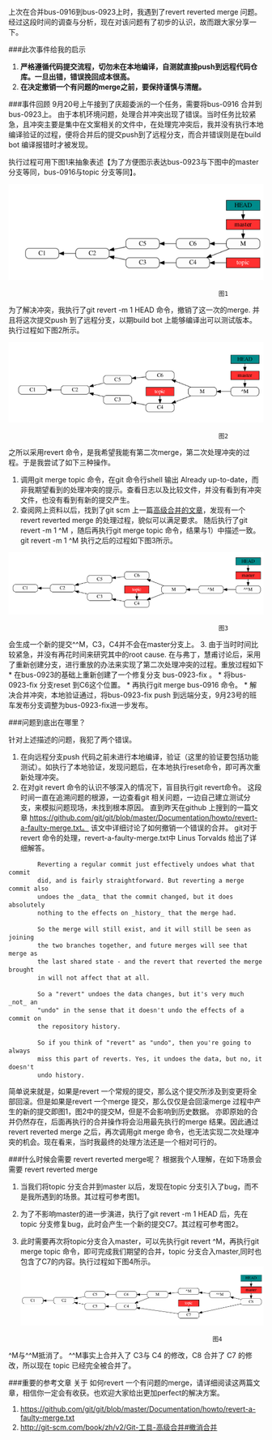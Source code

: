    上次在合并bus-0916到bus-0923上时，我遇到了revert reverted merge 问题。 经过这段时间的调查与分析，现在对该问题有了初步的认识，故而跟大家分享一下。

###此次事件给我的启示
1. **严格遵循代码提交流程，切勿未在本地编译，自测就直接push到远程代码仓库。一旦出错，错误挽回成本很高。**
2. **在决定撤销一个有问题的merge之前，要保持谨慎与清醒。**

###事件回顾
   9月20号上午接到了庆超委派的一个任务，需要将bus-0916 合并到bus-0923上。 由于本机环境问题，处理合并冲突出现了错误。当时任务比较紧急，且冲突主要是集中在文案相关的文件中，在处理完冲突后，我并没有执行本地编译验证的过程，便将合并后的提交push到了远程分支，而合并错误则是在build bot 编译报错时才被发现。

   执行过程可用下图1来抽象表述【为了方便图示表达bus-0923与下图中的master 分支等同，bus-0916与topic 分支等同】。

![merge topic into maser](../images/merge_topic_into_master.png)

                                                              图1

   为了解决冲突，我执行了git revert -m 1 HEAD 命令，撤销了这一次的merge. 并且将这次提交push 到了远程分支，以期build bot 上能够编译出可以测试版本。 执行过程如下图2所示。

![revert merge](../images/revert_merge.png)

                                                              图2

   之所以采用revert 命令，是我希望我能有第二次merge，第二次处理冲突的过程。于是我尝试了如下三种操作。
   1. 调用git merge topic 命令，在git 命令行shell 输出 Already up-to-date，而非我期望看到的处理冲突的提示。查看日志以及比较文件，并没有看到有冲突文件，也没有看到有新的提交产生。
   2. 查阅网上资料以后，找到了git scm 上一篇[高级合并的文章](http://git-scm.com/book/zh/v2/Git-工具-高级合并#撤消合并)，发现有一个revert reverted merge 的处理过程，貌似可以满足要求。
   随后执行了git revert -m 1 ^M ，随后再执行git merge topic 命令，结果与1）中描述一致。git revert -m 1 ^M 执行之后的过程如下图3所示。

![revert reverted merge](../images/revert_reverted_merge.png)

                                                              图3

   会生成一个新的提交^^M，C3，C4并不会在master分支上。
   3. 由于当时时间比较紧急，并没有再花时间来研究其中的root cause. 在与弗丁，慧甫讨论后，采用了重新创建分支，进行重放的办法来实现了第二次处理冲突的过程。重放过程如下
     * 在bus-0923的基础上重新创建了一个修复分支 bus-0923-fix 。
     * 将bus-0923-fix 分支reset 到C6这个位置。
     * 再执行git merge bus-0916 命令。
     * 解决合并冲突，本地验证通过，将bus-0923-fix push 到远端分支，9月23号的班车发布分支调整为bus-0923-fix进一步发布。
           
###问题到底出在哪里？

   针对上述描述的问题，我犯了两个错误。
   1. 在向远程分支push 代码之前未进行本地编译，验证（这里的验证要包括功能测试）。如执行了本地验证，发现问题后，在本地执行reset命令，即可再次重新处理冲突。
   2. 在对git revert 命令的认识不够深入的情况下，盲目执行git revert命令。
   这段时间一直在追溯问题的根源，一边查看git 相关问题，一边自己建立测试分支，来模拟问题现场，未找到根本原因。
   直到昨天在github 上搜到的一篇文章 https://github.com/git/git/blob/master/Documentation/howto/revert-a-faulty-merge.txt。
   该文中详细讨论了如何撤销一个错误的合并。 git对于 revert 命令的处理，revert-a-faulty-merge.txt中 Linus Torvalds 给出了详细解答。

```
        Reverting a regular commit just effectively undoes what that commit
        did, and is fairly straightforward. But reverting a merge commit also
        undoes the _data_ that the commit changed, but it does absolutely
        nothing to the effects on _history_ that the merge had.

        So the merge will still exist, and it will still be seen as joining
        the two branches together, and future merges will see that merge as
        the last shared state - and the revert that reverted the merge brought
        in will not affect that at all.

        So a "revert" undoes the data changes, but it's very much _not_ an
        "undo" in the sense that it doesn't undo the effects of a commit on
        the repository history.
 
        So if you think of "revert" as "undo", then you're going to always
        miss this part of reverts. Yes, it undoes the data, but no, it doesn't
        undo history.
```

  简单说来就是，如果是revert 一个常规的提交，那么这个提交所涉及到变更将全部回滚。但是如果是revert 一个merge 提交，那么仅仅是会回滚merge 过程中产生的新的提交即图1，图2中的提交M，但是不会影响到历史数据。
  亦即原始的合并仍然存在，后面再执行的合并操作将会沿用最先执行的merge 结果。因此通过revert reverted merge 之后，再次调用git merge 命令，也无法实现二次处理冲突的机会。现在看来，当时我最终的处理方法还是一个相对可行的。

###什么时候会需要 revert reverted merge呢？
   根据我个人理解，在如下场景会需要 revert reverted merge
   1. 当我们将topic 分支合并到master 以后，发现在topic 分支引入了bug，而不是我所遇到的场景。其过程可参考图1。
   2. 为了不影响master的进一步演进，执行了git revert -m 1 HEAD 后，先在topic 分支修复bug，此时会产生一个新的提交C7。其过程可参考图2。
   3. 此时需要再次将topic分支合入master，可以先执行git revert ^M，再执行git merge topic 命令，即可完成我们期望的合并，topic 分支合入master,同时也包含了C7的内容。执行过程如下图4所示。
![revert reverted merge and fix](../images/revert_reverted_merge_and_fix.png)

                                                               图4
   ^M与^^M抵消了。 ^^M事实上合并入了 C3与 C4 的修改，C8 合并了 C7 的修改，所以现在 topic 已经完全被合并了。

###重要的参考文章
关于 如何revert 一个有问题的merge，请详细阅读这两篇文章，相信你一定会有收获。也欢迎大家给出更加perfect的解决方案。
1. https://github.com/git/git/blob/master/Documentation/howto/revert-a-faulty-merge.txt
2. http://git-scm.com/book/zh/v2/Git-工具-高级合并#撤消合并
